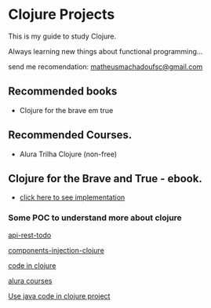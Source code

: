 # Clojure Projects


This is my guide to study Clojure.

Always learning new things about functional programming...

send me recomendation: matheusmachadoufsc@gmail.com

## Recommended books
 - Clojure for the brave em true


## Recommended Courses.
  - Alura Trilha Clojure (non-free)




## Clojure for the Brave and True - ebook.
  * [click here to see implementation](./books-implementation/clojure-for-the-brave-and-true)

### Some POC to understand more about clojure

[api-rest-todo](./codes-examples/api-example)

[components-injection-clojure](./codes-examples/components-injection)

[code in clojure](./codes)

[alura courses](./courses)

[Use java code in clojure project](./example-pjc)


